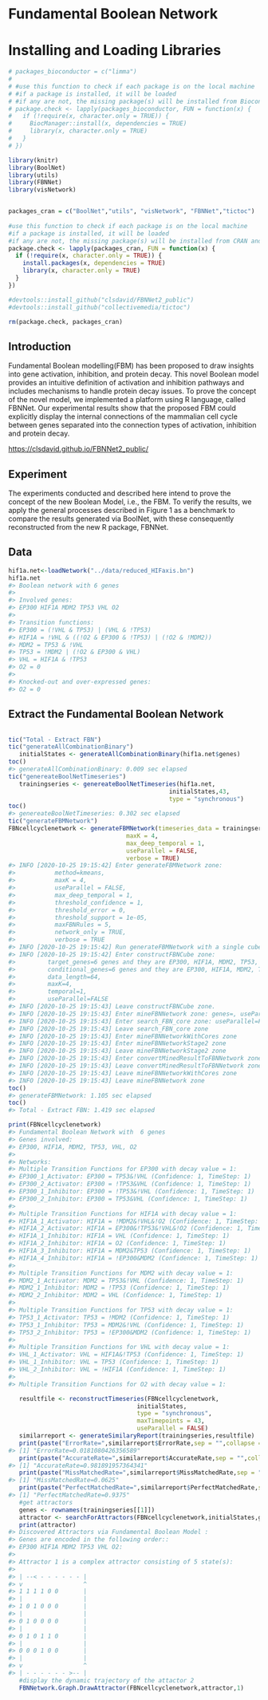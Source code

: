 Fundamental Boolean Network
================



# Installing and Loading Libraries

``` r
# packages_bioconductor = c("limma")
# 
# #use this function to check if each package is on the local machine
# #if a package is installed, it will be loaded
# #if any are not, the missing package(s) will be installed from Bioconductor and loaded
# package.check <- lapply(packages_bioconductor, FUN = function(x) {
#   if (!require(x, character.only = TRUE)) {
#     BiocManager::install(x, dependencies = TRUE)
#     library(x, character.only = TRUE)
#   }
# })

library(knitr)
library(BoolNet)
library(utils)
library(FBNNet)
library(visNetwork)


packages_cran = c("BoolNet","utils", "visNetwork", "FBNNet","tictoc")
  
#use this function to check if each package is on the local machine
#if a package is installed, it will be loaded
#if any are not, the missing package(s) will be installed from CRAN and loaded
package.check <- lapply(packages_cran, FUN = function(x) {
  if (!require(x, character.only = TRUE)) {
    install.packages(x, dependencies = TRUE)
    library(x, character.only = TRUE)
  }
})

#devtools::install_github("clsdavid/FBNNet2_public")
#devtools::install_github("collectivemedia/tictoc")

rm(package.check, packages_cran)
```

## Introduction

Fundamental Boolean modelling(FBM) has been proposed to draw insights
into gene activation, inhibition, and protein decay. This novel Boolean
model provides an intuitive definition of activation and inhibition
pathways and includes mechanisms to handle protein decay issues. To
prove the concept of the novel model, we implemented a platform using R
language, called FBNNet. Our experimental results show that the proposed
FBM could explicitly display the internal connections of the mammalian
cell cycle between genes separated into the connection types of
activation, inhibition and protein decay.

<https://clsdavid.github.io/FBNNet2_public/>

## Experiment

The experiments conducted and described here intend to prove the concept
of the new Boolean Model, i.e., the FBM. To verify the results, we apply
the general processes described in Figure 1 as a benchmark to compare
the results generated via BoolNet, with these consequently reconstructed
from the new R package, FBNNet.

## Data

``` r
hif1a.net<-loadNetwork("../data/reduced_HIFaxis.bn")
hif1a.net
#> Boolean network with 6 genes
#> 
#> Involved genes:
#> EP300 HIF1A MDM2 TP53 VHL O2
#> 
#> Transition functions:
#> EP300 = (!VHL & TP53) | (VHL & !TP53)
#> HIF1A = !VHL & ((!O2 & EP300 & !TP53) | (!O2 & !MDM2))
#> MDM2 = TP53 & !VHL
#> TP53 = !MDM2 | (!O2 & EP300 & VHL)
#> VHL = HIF1A & !TP53
#> O2 = 0
#> 
#> Knocked-out and over-expressed genes:
#> O2 = 0
```

## Extract the Fundamental Boolean Network

``` r

tic("Total - Extract FBN")
tic("generateAllCombinationBinary")  
   initialStates <- generateAllCombinationBinary(hif1a.net$genes)
toc()
#> generateAllCombinationBinary: 0.009 sec elapsed
tic("genereateBoolNetTimeseries") 
   trainingseries <- genereateBoolNetTimeseries(hif1a.net,
                                             initialStates,43,
                                             type = "synchronous")
toc()
#> genereateBoolNetTimeseries: 0.302 sec elapsed
tic("generateFBMNetwork") 
FBNcellcyclenetwork <- generateFBMNetwork(timeseries_data = trainingseries,
                                 maxK = 4,
                                 max_deep_temporal = 1,
                                 useParallel = FALSE,
                                 verbose = TRUE)
#> INFO [2020-10-25 19:15:42] Enter generateFBMNetwork zone: 
#>           method=kmeans,
#>           maxK = 4, 
#>           useParallel = FALSE, 
#>           max_deep_temporal = 1,
#>           threshold_confidence = 1,
#>           threshold_error = 0,
#>           threshold_support = 1e-05,
#>           maxFBNRules = 5,
#>           network_only = TRUE,
#>           verbose = TRUE
#> INFO [2020-10-25 19:15:42] Run generateFBMNetwork with a single cube
#> INFO [2020-10-25 19:15:42] Enter constructFBNCube zone: 
#>         target_genes=6 genes and they are EP300, HIF1A, MDM2, TP53, VHL, O2,
#>         conditional_genes=6 genes and they are EP300, HIF1A, MDM2, TP53, VHL, O2,
#>         data_length=64,
#>         maxK=4, 
#>         temporal=1,
#>         useParallel=FALSE
#> INFO [2020-10-25 19:15:43] Leave constructFBNCube zone.
#> INFO [2020-10-25 19:15:43] Enter mineFBNNetwork zone: genes=, useParallel=FALSE
#> INFO [2020-10-25 19:15:43] Enter search_FBN_core zone: useParallel=FALSE
#> INFO [2020-10-25 19:15:43] Leave search_FBN_core zone
#> INFO [2020-10-25 19:15:43] Enter mineFBNNetworkWithCores zone
#> INFO [2020-10-25 19:15:43] Enter mineFBNNetworkStage2 zone
#> INFO [2020-10-25 19:15:43] Leave mineFBNNetworkStage2 zone
#> INFO [2020-10-25 19:15:43] Enter convertMinedResultToFBNNetwork zone
#> INFO [2020-10-25 19:15:43] Leave convertMinedResultToFBNNetwork zone
#> INFO [2020-10-25 19:15:43] Leave mineFBNNetworkWithCores zone
#> INFO [2020-10-25 19:15:43] Leave mineFBNNetwork zone
toc()
#> generateFBMNetwork: 1.105 sec elapsed
toc()
#> Total - Extract FBN: 1.419 sec elapsed

print(FBNcellcyclenetwork)
#> Fundamental Boolean Network with  6 genes
#> Genes involved:
#> EP300, HIF1A, MDM2, TP53, VHL, O2
#> 
#> Networks:
#> Multiple Transition Functions for EP300 with decay value = 1:
#> EP300_1_Activator: EP300 = TP53&!VHL (Confidence: 1, TimeStep: 1)
#> EP300_2_Activator: EP300 = !TP53&VHL (Confidence: 1, TimeStep: 1)
#> EP300_1_Inhibitor: EP300 = !TP53&!VHL (Confidence: 1, TimeStep: 1)
#> EP300_2_Inhibitor: EP300 = TP53&VHL (Confidence: 1, TimeStep: 1)
#> 
#> Multiple Transition Functions for HIF1A with decay value = 1:
#> HIF1A_1_Activator: HIF1A = !MDM2&!VHL&!O2 (Confidence: 1, TimeStep: 1)
#> HIF1A_2_Activator: HIF1A = EP300&!TP53&!VHL&!O2 (Confidence: 1, TimeStep: 1)
#> HIF1A_1_Inhibitor: HIF1A = VHL (Confidence: 1, TimeStep: 1)
#> HIF1A_2_Inhibitor: HIF1A = O2 (Confidence: 1, TimeStep: 1)
#> HIF1A_3_Inhibitor: HIF1A = MDM2&TP53 (Confidence: 1, TimeStep: 1)
#> HIF1A_4_Inhibitor: HIF1A = !EP300&MDM2 (Confidence: 1, TimeStep: 1)
#> 
#> Multiple Transition Functions for MDM2 with decay value = 1:
#> MDM2_1_Activator: MDM2 = TP53&!VHL (Confidence: 1, TimeStep: 1)
#> MDM2_1_Inhibitor: MDM2 = !TP53 (Confidence: 1, TimeStep: 1)
#> MDM2_2_Inhibitor: MDM2 = VHL (Confidence: 1, TimeStep: 1)
#> 
#> Multiple Transition Functions for TP53 with decay value = 1:
#> TP53_1_Activator: TP53 = !MDM2 (Confidence: 1, TimeStep: 1)
#> TP53_1_Inhibitor: TP53 = MDM2&!VHL (Confidence: 1, TimeStep: 1)
#> TP53_2_Inhibitor: TP53 = !EP300&MDM2 (Confidence: 1, TimeStep: 1)
#> 
#> Multiple Transition Functions for VHL with decay value = 1:
#> VHL_1_Activator: VHL = HIF1A&!TP53 (Confidence: 1, TimeStep: 1)
#> VHL_1_Inhibitor: VHL = TP53 (Confidence: 1, TimeStep: 1)
#> VHL_2_Inhibitor: VHL = !HIF1A (Confidence: 1, TimeStep: 1)
#> 
#> Multiple Transition Functions for O2 with decay value = 1:
```

``` r
   resultfile <- reconstructTimeseries(FBNcellcyclenetwork,
                                    initialStates,
                                    type = "synchronous",
                                    maxTimepoints = 43,
                                    useParallel = FALSE)
   similarreport <- generateSimilaryReport(trainingseries,resultfile)
   print(paste("ErrorRate=",similarreport$ErrorRate,sep = "",collapse = ""))
#> [1] "ErrorRate=0.0181080426356589"
   print(paste("AccurateRate=",similarreport$AccurateRate,sep = "",collapse = ""))
#> [1] "AccurateRate=0.981891957364341"
   print(paste("MissMatchedRate=",similarreport$MissMatchedRate,sep = "",collapse = ""))
#> [1] "MissMatchedRate=0.0625"
   print(paste("PerfectMatchedRate=",similarreport$PerfectMatchedRate,sep = "",collapse = ""))
#> [1] "PerfectMatchedRate=0.9375"
   #get attractors
   genes <- rownames(trainingseries[[1]])
   attractor <- searchForAttractors(FBNcellcyclenetwork,initialStates,genes)
   print(attractor)
#> Discovered Attractors via Fundamental Boolean Model :
#> Genes are encoded in the following order::
#> EP300 HIF1A MDM2 TP53 VHL O2:
#> 
#> Attractor 1 is a complex attractor consisting of 5 state(s):
#> 
#> | --< - - - - - - |
#> v                 ^
#> 1 1 1 1 0 0       |
#> |                 |
#> 1 0 1 0 0 0       |
#> |                 |
#> 0 1 0 0 0 0       |
#> |                 |
#> 0 1 0 1 1 0       |
#> |                 |
#> 0 0 0 1 0 0       |
#> |                 |
#> v                 ^
#> | - - - - - - >-- |
   #display the dynamic trajectory of the attactor 2
   FBNNetwork.Graph.DrawAttractor(FBNcellcyclenetwork,attractor,1)
```

<!--html_preserve-->

<div id="htmlwidget-42c35c1c61ed2bc2a91c" class="visNetwork html-widget" style="width:100%;height:768px;">

</div>

<script type="application/json" data-for="htmlwidget-42c35c1c61ed2bc2a91c">{"x":{"nodes":{"id":["EP300_1","HIF1A_1","O2_1","O2_2","EP300_2","HIF1A_2","MDM2_2","TP53_2","VHL_2","MDM2_1","TP53_1","VHL_1","EP300_1_Activator_2","HIF1A_3_Inhibitor_2","MDM2_1_Activator_2","TP53_1_Inhibitor_2","VHL_1_Inhibitor_2","O2_3","EP300_3","HIF1A_3","MDM2_3","TP53_3","VHL_3","EP300_1_Inhibitor_3","HIF1A_2_Activator_3","MDM2_1_Inhibitor_3","TP53_1_Inhibitor_3","VHL_2_Inhibitor_3","O2_4","EP300_4","HIF1A_4","MDM2_4","TP53_4","VHL_4","EP300_1_Inhibitor_4","HIF1A_1_Activator_4","MDM2_1_Inhibitor_4","TP53_1_Activator_4","VHL_1_Activator_4","O2_5","EP300_5","HIF1A_5","MDM2_5","TP53_5","VHL_5","EP300_2_Inhibitor_5","HIF1A_1_Inhibitor_5","MDM2_2_Inhibitor_5","TP53_1_Activator_5","VHL_1_Inhibitor_5","EP300_6","HIF1A_6","MDM2_6","O2_6","TP53_6","VHL_6","TP53_1_Activator_6","VHL_1_Inhibitor_6"],"shape":["ellipse","ellipse","ellipse","ellipse","ellipse","ellipse","ellipse","ellipse","ellipse","ellipse","ellipse","ellipse","box","box","box","box","box","ellipse","ellipse","ellipse","ellipse","ellipse","ellipse","box","box","box","box","box","ellipse","ellipse","ellipse","ellipse","ellipse","ellipse","box","box","box","box","box","ellipse","ellipse","ellipse","ellipse","ellipse","ellipse","box","box","box","box","box","ellipse","ellipse","ellipse","ellipse","ellipse","ellipse","box","box"],"color":["lightblue","lightblue","pink","pink","lightblue","pink","lightblue","pink","pink","lightblue","lightblue","pink","LightGreen","orange","LightGreen","orange","orange","pink","pink","lightblue","pink","pink","pink","orange","LightGreen","orange","orange","orange","pink","pink","lightblue","pink","lightblue","lightblue","orange","LightGreen","orange","LightGreen","LightGreen","pink","pink","pink","pink","lightblue","pink","orange","orange","orange","LightGreen","orange","lightblue","lightblue","lightblue","pink","lightblue","pink","LightGreen","orange"],"type":["gene","gene","gene","gene","gene","gene","gene","gene","gene","gene","gene","gene","TF","TF","TF","TF","TF","gene","gene","gene","gene","gene","gene","TF","TF","TF","TF","TF","gene","gene","gene","gene","gene","gene","TF","TF","TF","TF","TF","gene","gene","gene","gene","gene","gene","TF","TF","TF","TF","TF","gene","gene","gene","gene","gene","gene","TF","TF"],"value":[4,4,4,4,4,4,4,4,4,4,4,4,2,2,2,2,2,4,4,4,4,4,4,2,2,2,2,2,4,4,4,4,4,4,2,2,2,2,2,4,4,4,4,4,4,2,2,2,2,2,4,4,4,4,4,4,2,2],"label":["EP300_1","HIF1A_1","O2_1","O2_2","EP300_2","HIF1A_2","MDM2_2","TP53_2","VHL_2","MDM2_1","TP53_1","VHL_1","+, 1","-, 1","+, 1","-, 1","-, 1","O2_3","EP300_3","HIF1A_3","MDM2_3","TP53_3","VHL_3","-, 1","+, 1","-, 1","-, 1","-, 1","O2_4","EP300_4","HIF1A_4","MDM2_4","TP53_4","VHL_4","-, 1","+, 1","-, 1","+, 1","+, 1","O2_5","EP300_5","HIF1A_5","MDM2_5","TP53_5","VHL_5","-, 1","-, 1","-, 1","+, 1","-, 1","EP300_6","HIF1A_6","MDM2_6","O2_6","TP53_6","VHL_6","+, 1","-, 1"],"shadow":[true,true,true,true,true,true,true,true,true,true,true,true,false,false,false,false,false,true,true,true,true,true,true,false,false,false,false,false,true,true,true,true,true,true,false,false,false,false,false,true,true,true,true,true,true,false,false,false,false,false,true,true,true,true,true,true,false,false],"group":["Gene","Gene","Gene","Gene","Gene","Gene","Gene","Gene","Gene","Gene","Gene","Gene","Activate Function","Inhibit Function","Activate Function","Inhibit Function","Inhibit Function","Gene","Gene","Gene","Gene","Gene","Gene","Inhibit Function","Activate Function","Inhibit Function","Inhibit Function","Inhibit Function","Gene","Gene","Gene","Gene","Gene","Gene","Inhibit Function","Activate Function","Inhibit Function","Activate Function","Activate Function","Gene","Gene","Gene","Gene","Gene","Gene","Inhibit Function","Inhibit Function","Inhibit Function","Activate Function","Inhibit Function","Gene","Gene","Gene","Gene","Gene","Gene","Activate Function","Inhibit Function"],"title":["EP300","HIF1A","O2","O2","EP300","HIF1A","MDM2","TP53","VHL","MDM2","TP53","VHL","TP53&!VHL","MDM2&TP53","TP53&!VHL","MDM2&!VHL","TP53","O2","EP300","HIF1A","MDM2","TP53","VHL","!TP53&!VHL","EP300&!TP53&!VHL&!O2","!TP53","MDM2&!VHL","!HIF1A","O2","EP300","HIF1A","MDM2","TP53","VHL","!TP53&!VHL","!MDM2&!VHL&!O2","!TP53","!MDM2","HIF1A&!TP53","O2","EP300","HIF1A","MDM2","TP53","VHL","TP53&VHL","VHL","VHL","!MDM2","TP53","EP300","HIF1A","MDM2","O2","TP53","VHL","!MDM2","TP53"],"level":[1,1,1,3,3,3,3,3,3,1,1,1,2,2,2,2,2,5,5,5,5,5,5,4,4,4,4,4,7,7,7,7,7,7,6,6,6,6,6,9,9,9,9,9,9,8,8,8,8,8,11,11,11,11,11,11,10,10]},"edges":{"from":["EP300_1_Activator_2","TP53_1","VHL_1","HIF1A_3_Inhibitor_2","MDM2_1","TP53_1","MDM2_1_Activator_2","TP53_1","VHL_1","TP53_1_Inhibitor_2","MDM2_1","VHL_1","VHL_1_Inhibitor_2","TP53_1","EP300_1_Inhibitor_3","TP53_2","VHL_2","HIF1A_2_Activator_3","EP300_2","TP53_2","VHL_2","O2_2","MDM2_1_Inhibitor_3","TP53_2","TP53_1_Inhibitor_3","MDM2_2","VHL_2","VHL_2_Inhibitor_3","HIF1A_2","EP300_1_Inhibitor_4","TP53_3","VHL_3","HIF1A_1_Activator_4","MDM2_3","VHL_3","O2_3","MDM2_1_Inhibitor_4","TP53_3","TP53_1_Activator_4","MDM2_3","VHL_1_Activator_4","HIF1A_3","TP53_3","EP300_2_Inhibitor_5","TP53_4","VHL_4","HIF1A_1_Inhibitor_5","VHL_4","MDM2_2_Inhibitor_5","VHL_4","TP53_1_Activator_5","MDM2_4","VHL_1_Inhibitor_5","TP53_4","TP53_1_Activator_6","MDM2_5","VHL_1_Inhibitor_6","TP53_5"],"to":["EP300_2","EP300_1_Activator_2","EP300_1_Activator_2","HIF1A_2","HIF1A_3_Inhibitor_2","HIF1A_3_Inhibitor_2","MDM2_2","MDM2_1_Activator_2","MDM2_1_Activator_2","TP53_2","TP53_1_Inhibitor_2","TP53_1_Inhibitor_2","VHL_2","VHL_1_Inhibitor_2","EP300_3","EP300_1_Inhibitor_3","EP300_1_Inhibitor_3","HIF1A_3","HIF1A_2_Activator_3","HIF1A_2_Activator_3","HIF1A_2_Activator_3","HIF1A_2_Activator_3","MDM2_3","MDM2_1_Inhibitor_3","TP53_3","TP53_1_Inhibitor_3","TP53_1_Inhibitor_3","VHL_3","VHL_2_Inhibitor_3","EP300_4","EP300_1_Inhibitor_4","EP300_1_Inhibitor_4","HIF1A_4","HIF1A_1_Activator_4","HIF1A_1_Activator_4","HIF1A_1_Activator_4","MDM2_4","MDM2_1_Inhibitor_4","TP53_4","TP53_1_Activator_4","VHL_4","VHL_1_Activator_4","VHL_1_Activator_4","EP300_5","EP300_2_Inhibitor_5","EP300_2_Inhibitor_5","HIF1A_5","HIF1A_1_Inhibitor_5","MDM2_5","MDM2_2_Inhibitor_5","TP53_5","TP53_1_Activator_5","VHL_5","VHL_1_Inhibitor_5","TP53_6","TP53_1_Activator_6","VHL_6","VHL_1_Inhibitor_6"],"support":[0.39695,0.39695,0.39695,0.1994,0.1994,0.1994,0.39695,0.39695,0.39695,0.39286,0.39286,0.39286,0.59673,0.59673,0.39472,0.39472,0.39472,0.19606,0.19606,0.19606,0.19606,0.19606,0.40327,0.40327,0.39286,0.39286,0.39286,0.40885,0.40885,0.39472,0.39472,0.39472,0.39583,0.39583,0.39583,0.39583,0.40327,0.40327,0.60119,0.60119,0.19717,0.19717,0.19717,0.19978,0.19978,0.19978,0.20833,0.20833,0.20833,0.20833,0.60119,0.60119,0.59673,0.59673,0.60119,0.60119,0.59673,0.59673],"targetNode":["EP300","EP300","EP300","HIF1A","HIF1A","HIF1A","MDM2","MDM2","MDM2","TP53","TP53","TP53","VHL","VHL","EP300","EP300","EP300","HIF1A","HIF1A","HIF1A","HIF1A","HIF1A","MDM2","MDM2","TP53","TP53","TP53","VHL","VHL","EP300","EP300","EP300","HIF1A","HIF1A","HIF1A","HIF1A","MDM2","MDM2","TP53","TP53","VHL","VHL","VHL","EP300","EP300","EP300","HIF1A","HIF1A","MDM2","MDM2","TP53","TP53","VHL","VHL","TP53","TP53","VHL","VHL"],"title":["EP300_1_Activator","EP300_1_Activator","EP300_1_Activator","HIF1A_3_Inhibitor","HIF1A_3_Inhibitor","HIF1A_3_Inhibitor","MDM2_1_Activator","MDM2_1_Activator","MDM2_1_Activator","TP53_1_Inhibitor","TP53_1_Inhibitor","TP53_1_Inhibitor","VHL_1_Inhibitor","VHL_1_Inhibitor","EP300_1_Inhibitor","EP300_1_Inhibitor","EP300_1_Inhibitor","HIF1A_2_Activator","HIF1A_2_Activator","HIF1A_2_Activator","HIF1A_2_Activator","HIF1A_2_Activator","MDM2_1_Inhibitor","MDM2_1_Inhibitor","TP53_1_Inhibitor","TP53_1_Inhibitor","TP53_1_Inhibitor","VHL_2_Inhibitor","VHL_2_Inhibitor","EP300_1_Inhibitor","EP300_1_Inhibitor","EP300_1_Inhibitor","HIF1A_1_Activator","HIF1A_1_Activator","HIF1A_1_Activator","HIF1A_1_Activator","MDM2_1_Inhibitor","MDM2_1_Inhibitor","TP53_1_Activator","TP53_1_Activator","VHL_1_Activator","VHL_1_Activator","VHL_1_Activator","EP300_2_Inhibitor","EP300_2_Inhibitor","EP300_2_Inhibitor","HIF1A_1_Inhibitor","HIF1A_1_Inhibitor","MDM2_2_Inhibitor","MDM2_2_Inhibitor","TP53_1_Activator","TP53_1_Activator","VHL_1_Inhibitor","VHL_1_Inhibitor","TP53_1_Activator","TP53_1_Activator","VHL_1_Inhibitor","VHL_1_Inhibitor"],"arrowtail":["none","none","tee","none","none","none","none","none","tee","none","none","tee","none","none","none","tee","tee","none","none","tee","tee","tee","none","tee","none","none","tee","none","tee","none","tee","tee","none","tee","tee","tee","none","tee","none","tee","none","none","tee","none","none","none","none","none","none","none","none","tee","none","none","none","tee","none","none"],"arrowhead":["open","none","none","odot","none","none","open","none","none","odot","none","none","odot","none","odot","none","none","open","none","none","none","none","odot","none","odot","none","none","odot","none","odot","none","none","open","none","none","none","odot","none","open","none","open","none","none","odot","none","none","odot","none","odot","none","open","none","odot","none","open","none","odot","none"],"color":["darkblue","green","red","darkred","green","green","darkblue","green","red","darkred","green","red","darkred","green","darkred","red","red","darkblue","green","red","red","red","darkred","red","darkred","green","red","darkred","red","darkred","red","red","darkblue","red","red","red","darkred","red","darkblue","red","darkblue","green","red","darkred","green","green","darkred","green","darkred","green","darkblue","red","darkred","green","darkblue","red","darkred","green"],"lty":["solid","solid","solid","longdash","longdash","longdash","solid","solid","solid","longdash","longdash","longdash","longdash","longdash","longdash","longdash","longdash","solid","solid","solid","solid","solid","longdash","longdash","longdash","longdash","longdash","longdash","longdash","longdash","longdash","longdash","solid","solid","solid","solid","longdash","longdash","solid","solid","solid","solid","solid","longdash","longdash","longdash","longdash","longdash","longdash","longdash","solid","solid","longdash","longdash","solid","solid","longdash","longdash"],"arrow.mode":[2,0,0,2,0,0,2,0,0,2,0,0,2,0,2,0,0,2,0,0,0,0,2,0,2,0,0,2,0,2,0,0,2,0,0,0,2,0,2,0,2,0,0,2,0,0,2,0,2,0,2,0,2,0,2,0,2,0],"arrow.size":[0.2,0.2,0.2,0.2,0.2,0.2,0.2,0.2,0.2,0.2,0.2,0.2,0.2,0.2,0.2,0.2,0.2,0.2,0.2,0.2,0.2,0.2,0.2,0.2,0.2,0.2,0.2,0.2,0.2,0.2,0.2,0.2,0.2,0.2,0.2,0.2,0.2,0.2,0.2,0.2,0.2,0.2,0.2,0.2,0.2,0.2,0.2,0.2,0.2,0.2,0.2,0.2,0.2,0.2,0.2,0.2,0.2,0.2],"type":["TF_to_Gene","Gene_to_TF","Gene_to_TF","TF_to_Gene","Gene_to_TF","Gene_to_TF","TF_to_Gene","Gene_to_TF","Gene_to_TF","TF_to_Gene","Gene_to_TF","Gene_to_TF","TF_to_Gene","Gene_to_TF","TF_to_Gene","Gene_to_TF","Gene_to_TF","TF_to_Gene","Gene_to_TF","Gene_to_TF","Gene_to_TF","Gene_to_TF","TF_to_Gene","Gene_to_TF","TF_to_Gene","Gene_to_TF","Gene_to_TF","TF_to_Gene","Gene_to_TF","TF_to_Gene","Gene_to_TF","Gene_to_TF","TF_to_Gene","Gene_to_TF","Gene_to_TF","Gene_to_TF","TF_to_Gene","Gene_to_TF","TF_to_Gene","Gene_to_TF","TF_to_Gene","Gene_to_TF","Gene_to_TF","TF_to_Gene","Gene_to_TF","Gene_to_TF","TF_to_Gene","Gene_to_TF","TF_to_Gene","Gene_to_TF","TF_to_Gene","Gene_to_TF","TF_to_Gene","Gene_to_TF","TF_to_Gene","Gene_to_TF","TF_to_Gene","Gene_to_TF"],"arrows":["to","none","none","to","none","none","to","none","none","to","none","none","to","none","to","none","none","to","none","none","none","none","to","none","to","none","none","to","none","to","none","none","to","none","none","none","to","none","to","none","to","none","none","to","none","none","to","none","to","none","to","none","to","none","to","none","to","none"],"label":["","","","","","","","","","","","","","","","","","","","","","","","","","","","","","","","","","","","","","","","","","","","","","","","","","","","","","","","","",""],"dashes":[false,false,true,true,false,false,false,false,true,true,false,true,true,false,true,true,true,false,false,true,true,true,true,true,true,false,true,true,true,true,true,true,false,true,true,true,true,true,false,true,false,false,true,true,false,false,true,false,true,false,false,true,true,false,false,true,true,false],"shadow":[true,false,false,true,false,false,true,false,false,true,false,false,true,false,true,false,false,true,false,false,false,false,true,false,true,false,false,true,false,true,false,false,true,false,false,false,true,false,true,false,true,false,false,true,false,false,true,false,true,false,true,false,true,false,true,false,true,false]},"nodesToDataframe":true,"edgesToDataframe":true,"options":{"width":"100%","height":"100%","nodes":{"shape":"dot"},"manipulation":{"enabled":false},"interaction":{"dragNodes":true,"dragView":true,"zoomView":true},"edges":{"arrows":"from"},"layout":{"hierarchical":{"enabled":true,"levelSeparation":200,"direction":"LR"}}},"groups":["Gene","Activate Function","Inhibit Function"],"width":null,"height":null,"idselection":{"enabled":false},"byselection":{"enabled":false},"main":{"text":"Dynamic Fundamental Boolean Networks from the time point of 1 to 6","style":"font-family:Georgia, Times New Roman, Times, serif;font-weight:bold;font-size:20px;text-align:center;"},"submain":null,"footer":null,"background":"rgba(0, 0, 0, 0)","legend":{"width":0.1,"useGroups":false,"position":"left","ncol":1,"stepX":100,"stepY":100,"zoom":true,"edges":{"color":["darkblue","darkred","grey","green","red"],"label":["activate","inhibit","decay","activated input","deactivated input"],"arrows":["to","to","to","none","none"],"dashes":[false,true,true,false,true],"shadow":[true,true,true,false,false]},"edgesToDataframe":true,"nodes":{"label":["Activated Gene","Inhibited Gene","Activate Function (+)","Inhibit Function (-)"],"shape":["ellipse","ellipse","box","box"],"color":["lightblue","pink","lightgreen","orange"],"shadow":[true,true,false,false]},"nodesToDataframe":true},"tooltipStay":300,"tooltipStyle":"position: fixed;visibility:hidden;padding: 5px;white-space: nowrap;font-family: verdana;font-size:14px;font-color:#000000;background-color: #f5f4ed;-moz-border-radius: 3px;-webkit-border-radius: 3px;border-radius: 3px;border: 1px solid #808074;box-shadow: 3px 3px 10px rgba(0, 0, 0, 0.2);"},"evals":[],"jsHooks":[]}</script>

<!--/html_preserve-->

``` r

FBNNet::FBNNetwork.Graph(FBNcellcyclenetwork)
```

<!--html_preserve-->

<div id="htmlwidget-d186e7ce427e59e502fc" class="visNetwork html-widget" style="width:100%;height:768px;">

</div>

<script type="application/json" data-for="htmlwidget-d186e7ce427e59e502fc">{"x":{"nodes":{"id":["EP300","HIF1A","MDM2","TP53","VHL","O2","EP300_1_Activator","EP300_2_Activator","EP300_1_Inhibitor","EP300_2_Inhibitor","HIF1A_1_Activator","HIF1A_2_Activator","HIF1A_1_Inhibitor","HIF1A_2_Inhibitor","HIF1A_3_Inhibitor","HIF1A_4_Inhibitor","MDM2_1_Activator","MDM2_1_Inhibitor","MDM2_2_Inhibitor","TP53_1_Activator","TP53_1_Inhibitor","TP53_2_Inhibitor","VHL_1_Activator","VHL_1_Inhibitor","VHL_2_Inhibitor"],"shape":["ellipse","ellipse","ellipse","ellipse","ellipse","ellipse","box","box","box","box","box","box","box","box","box","box","box","box","box","box","box","box","box","box","box"],"color":["lightblue","lightblue","lightblue","lightblue","lightblue","lightblue","LightGreen","LightGreen","orange","orange","LightGreen","LightGreen","orange","orange","orange","orange","LightGreen","orange","orange","LightGreen","orange","orange","LightGreen","orange","orange"],"type":["gene","gene","gene","gene","gene","gene","TF","TF","TF","TF","TF","TF","TF","TF","TF","TF","TF","TF","TF","TF","TF","TF","TF","TF","TF"],"value":[4,4,4,4,4,4,2,2,2,2,2,2,2,2,2,2,2,2,2,2,2,2,2,2,2],"label":["EP300","HIF1A","MDM2","TP53","VHL","O2","+, 1","+, 1","-, 1","-, 1","+, 1","+, 1","-, 1","-, 1","-, 1","-, 1","+, 1","-, 1","-, 1","+, 1","-, 1","-, 1","+, 1","-, 1","-, 1"],"shadow":[true,true,true,true,true,true,false,false,false,false,false,false,false,false,false,false,false,false,false,false,false,false,false,false,false],"group":["Gene","Gene","Gene","Gene","Gene","Gene","Activate Function","Activate Function","Inhibit Function","Inhibit Function","Activate Function","Activate Function","Inhibit Function","Inhibit Function","Inhibit Function","Inhibit Function","Activate Function","Inhibit Function","Inhibit Function","Activate Function","Inhibit Function","Inhibit Function","Activate Function","Inhibit Function","Inhibit Function"],"title":["E1A binding protein p300(EP300)","hypoxia inducible factor 1 alpha subunit(HIF1A)","MDM2 proto-oncogene(MDM2)","tumor protein p53(TP53)","von Hippel-Lindau tumor suppressor(VHL)",null,"TP53&!VHL","!TP53&VHL","!TP53&!VHL","TP53&VHL","!MDM2&!VHL&!O2","EP300&!TP53&!VHL&!O2","VHL","O2","MDM2&TP53","!EP300&MDM2","TP53&!VHL","!TP53","VHL","!MDM2","MDM2&!VHL","!EP300&MDM2","HIF1A&!TP53","TP53","!HIF1A"]},"edges":{"from":["EP300_1_Activator","TP53","VHL","EP300_2_Activator","TP53","VHL","EP300_1_Inhibitor","TP53","VHL","EP300_2_Inhibitor","TP53","VHL","HIF1A_1_Activator","MDM2","VHL","O2","HIF1A_2_Activator","EP300","TP53","VHL","O2","HIF1A_1_Inhibitor","VHL","HIF1A_2_Inhibitor","O2","HIF1A_3_Inhibitor","MDM2","TP53","HIF1A_4_Inhibitor","EP300","MDM2","MDM2_1_Activator","TP53","VHL","MDM2_1_Inhibitor","TP53","MDM2_2_Inhibitor","VHL","TP53_1_Activator","MDM2","TP53_1_Inhibitor","MDM2","VHL","TP53_2_Inhibitor","EP300","MDM2","VHL_1_Activator","HIF1A","TP53","VHL_1_Inhibitor","TP53","VHL_2_Inhibitor","HIF1A"],"to":["EP300","EP300_1_Activator","EP300_1_Activator","EP300","EP300_2_Activator","EP300_2_Activator","EP300","EP300_1_Inhibitor","EP300_1_Inhibitor","EP300","EP300_2_Inhibitor","EP300_2_Inhibitor","HIF1A","HIF1A_1_Activator","HIF1A_1_Activator","HIF1A_1_Activator","HIF1A","HIF1A_2_Activator","HIF1A_2_Activator","HIF1A_2_Activator","HIF1A_2_Activator","HIF1A","HIF1A_1_Inhibitor","HIF1A","HIF1A_2_Inhibitor","HIF1A","HIF1A_3_Inhibitor","HIF1A_3_Inhibitor","HIF1A","HIF1A_4_Inhibitor","HIF1A_4_Inhibitor","MDM2","MDM2_1_Activator","MDM2_1_Activator","MDM2","MDM2_1_Inhibitor","MDM2","MDM2_2_Inhibitor","TP53","TP53_1_Activator","TP53","TP53_1_Inhibitor","TP53_1_Inhibitor","TP53","TP53_2_Inhibitor","TP53_2_Inhibitor","VHL","VHL_1_Activator","VHL_1_Activator","VHL","VHL_1_Inhibitor","VHL","VHL_2_Inhibitor"],"support":[0.39695,0.39695,0.39695,0.00856,0.00856,0.00856,0.39472,0.39472,0.39472,0.19978,0.19978,0.19978,0.39583,0.39583,0.39583,0.39583,0.19606,0.19606,0.19606,0.19606,0.19606,0.20833,0.20833,0.0119,0.0119,0.1994,0.1994,0.1994,0.00595,0.00595,0.00595,0.39695,0.39695,0.39695,0.40327,0.40327,0.20833,0.20833,0.60119,0.60119,0.39286,0.39286,0.39286,0.00595,0.00595,0.00595,0.19717,0.19717,0.19717,0.59673,0.59673,0.40885,0.40885],"targetNode":["EP300","EP300","EP300","EP300","EP300","EP300","EP300","EP300","EP300","EP300","EP300","EP300","HIF1A","HIF1A","HIF1A","HIF1A","HIF1A","HIF1A","HIF1A","HIF1A","HIF1A","HIF1A","HIF1A","HIF1A","HIF1A","HIF1A","HIF1A","HIF1A","HIF1A","HIF1A","HIF1A","MDM2","MDM2","MDM2","MDM2","MDM2","MDM2","MDM2","TP53","TP53","TP53","TP53","TP53","TP53","TP53","TP53","VHL","VHL","VHL","VHL","VHL","VHL","VHL"],"title":["EP300_1_Activator","EP300_1_Activator","EP300_1_Activator","EP300_2_Activator","EP300_2_Activator","EP300_2_Activator","EP300_1_Inhibitor","EP300_1_Inhibitor","EP300_1_Inhibitor","EP300_2_Inhibitor","EP300_2_Inhibitor","EP300_2_Inhibitor","HIF1A_1_Activator","HIF1A_1_Activator","HIF1A_1_Activator","HIF1A_1_Activator","HIF1A_2_Activator","HIF1A_2_Activator","HIF1A_2_Activator","HIF1A_2_Activator","HIF1A_2_Activator","HIF1A_1_Inhibitor","HIF1A_1_Inhibitor","HIF1A_2_Inhibitor","HIF1A_2_Inhibitor","HIF1A_3_Inhibitor","HIF1A_3_Inhibitor","HIF1A_3_Inhibitor","HIF1A_4_Inhibitor","HIF1A_4_Inhibitor","HIF1A_4_Inhibitor","MDM2_1_Activator","MDM2_1_Activator","MDM2_1_Activator","MDM2_1_Inhibitor","MDM2_1_Inhibitor","MDM2_2_Inhibitor","MDM2_2_Inhibitor","TP53_1_Activator","TP53_1_Activator","TP53_1_Inhibitor","TP53_1_Inhibitor","TP53_1_Inhibitor","TP53_2_Inhibitor","TP53_2_Inhibitor","TP53_2_Inhibitor","VHL_1_Activator","VHL_1_Activator","VHL_1_Activator","VHL_1_Inhibitor","VHL_1_Inhibitor","VHL_2_Inhibitor","VHL_2_Inhibitor"],"arrowtail":["none","none","tee","none","tee","none","none","tee","tee","none","none","none","none","tee","tee","tee","none","none","tee","tee","tee","none","none","none","none","none","none","none","none","tee","none","none","none","tee","none","tee","none","none","none","tee","none","none","tee","none","tee","none","none","none","tee","none","none","none","tee"],"arrowhead":["open","none","none","open","none","none","odot","none","none","odot","none","none","open","none","none","none","open","none","none","none","none","odot","none","odot","none","odot","none","none","odot","none","none","open","none","none","odot","none","odot","none","open","none","odot","none","none","odot","none","none","open","none","none","odot","none","odot","none"],"color":["darkblue","green","red","darkblue","red","green","darkred","red","red","darkred","green","green","darkblue","red","red","red","darkblue","green","red","red","red","darkred","green","darkred","green","darkred","green","green","darkred","red","green","darkblue","green","red","darkred","red","darkred","green","darkblue","red","darkred","green","red","darkred","red","green","darkblue","green","red","darkred","green","darkred","red"],"lty":["solid","solid","solid","solid","solid","solid","longdash","longdash","longdash","longdash","longdash","longdash","solid","solid","solid","solid","solid","solid","solid","solid","solid","longdash","longdash","longdash","longdash","longdash","longdash","longdash","longdash","longdash","longdash","solid","solid","solid","longdash","longdash","longdash","longdash","solid","solid","longdash","longdash","longdash","longdash","longdash","longdash","solid","solid","solid","longdash","longdash","longdash","longdash"],"arrow.mode":[2,0,0,2,0,0,2,0,0,2,0,0,2,0,0,0,2,0,0,0,0,2,0,2,0,2,0,0,2,0,0,2,0,0,2,0,2,0,2,0,2,0,0,2,0,0,2,0,0,2,0,2,0],"arrow.size":[0.2,0.2,0.2,0.2,0.2,0.2,0.2,0.2,0.2,0.2,0.2,0.2,0.2,0.2,0.2,0.2,0.2,0.2,0.2,0.2,0.2,0.2,0.2,0.2,0.2,0.2,0.2,0.2,0.2,0.2,0.2,0.2,0.2,0.2,0.2,0.2,0.2,0.2,0.2,0.2,0.2,0.2,0.2,0.2,0.2,0.2,0.2,0.2,0.2,0.2,0.2,0.2,0.2],"type":["TF_to_Gene","Gene_to_TF","Gene_to_TF","TF_to_Gene","Gene_to_TF","Gene_to_TF","TF_to_Gene","Gene_to_TF","Gene_to_TF","TF_to_Gene","Gene_to_TF","Gene_to_TF","TF_to_Gene","Gene_to_TF","Gene_to_TF","Gene_to_TF","TF_to_Gene","Gene_to_TF","Gene_to_TF","Gene_to_TF","Gene_to_TF","TF_to_Gene","Gene_to_TF","TF_to_Gene","Gene_to_TF","TF_to_Gene","Gene_to_TF","Gene_to_TF","TF_to_Gene","Gene_to_TF","Gene_to_TF","TF_to_Gene","Gene_to_TF","Gene_to_TF","TF_to_Gene","Gene_to_TF","TF_to_Gene","Gene_to_TF","TF_to_Gene","Gene_to_TF","TF_to_Gene","Gene_to_TF","Gene_to_TF","TF_to_Gene","Gene_to_TF","Gene_to_TF","TF_to_Gene","Gene_to_TF","Gene_to_TF","TF_to_Gene","Gene_to_TF","TF_to_Gene","Gene_to_TF"],"arrows":["to","none","none","to","none","none","to","none","none","to","none","none","to","none","none","none","to","none","none","none","none","to","none","to","none","to","none","none","to","none","none","to","none","none","to","none","to","none","to","none","to","none","none","to","none","none","to","none","none","to","none","to","none"],"label":["","","","","","","","","","","","","","","","","","","","","","","","","","","","","","","","","","","","","","","","","","","","","","","","","","","","",""],"dashes":[false,false,true,false,true,false,true,true,true,true,false,false,false,true,true,true,false,false,true,true,true,true,false,true,false,true,false,false,true,true,false,false,false,true,true,true,true,false,false,true,true,false,true,true,true,false,false,false,true,true,false,true,true],"shadow":[true,false,false,true,false,false,true,false,false,true,false,false,true,false,false,false,true,false,false,false,false,true,false,true,false,true,false,false,true,false,false,true,false,false,true,false,true,false,true,false,true,false,false,true,false,false,true,false,false,true,false,true,false]},"nodesToDataframe":true,"edgesToDataframe":true,"options":{"width":"100%","height":"100%","nodes":{"shape":"dot"},"manipulation":{"enabled":false},"interaction":{"dragNodes":true,"dragView":true,"zoomView":true}},"groups":["Gene","Activate Function","Inhibit Function"],"width":null,"height":null,"idselection":{"enabled":false},"byselection":{"enabled":false},"main":{"text":"Fundamental Boolean Networks","style":"font-family:Georgia, Times New Roman, Times, serif;font-weight:bold;font-size:20px;text-align:center;"},"submain":null,"footer":null,"background":"rgba(0, 0, 0, 0)","legend":{"width":0.2,"useGroups":false,"position":"left","ncol":1,"stepX":100,"stepY":100,"zoom":true,"edges":{"color":["darkblue","darkred","green","red"],"label":["activate","inhibit","activated input","deactivated input"],"arrows":["to","to","none","none"],"dashes":[false,true,false,true],"shadow":[true,true,false,false]},"edgesToDataframe":true,"nodes":{"label":["Gene","Activate Function (+, Timestep)","Inhibit Function (-, Timestep)"],"shape":["ellipse","box","box"],"color":["lightblue","lightgreen","orange"],"shadow":[true,false,false]},"nodesToDataframe":true},"tooltipStay":300,"tooltipStyle":"position: fixed;visibility:hidden;padding: 5px;white-space: nowrap;font-family: verdana;font-size:14px;font-color:#000000;background-color: #f5f4ed;-moz-border-radius: 3px;-webkit-border-radius: 3px;border-radius: 3px;border: 1px solid #808074;box-shadow: 3px 3px 10px rgba(0, 0, 0, 0.2);"},"evals":[],"jsHooks":[]}</script>

<!--/html_preserve-->
